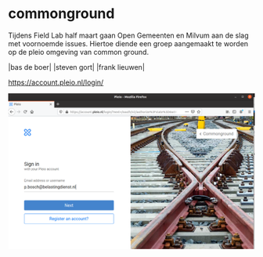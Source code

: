 # commonground
Tijdens Field Lab half maart gaan Open Gemeenten en Milvum aan de slag met voornoemde issues. Hiertoe diende een groep aangemaakt te worden op de pleio omgeving van common ground. 


|bas de boer|
|steven gort|
|frank lieuwen|

https://account.pleio.nl/login/

![commonground](https://github.com/ezahr/commonground/blob/master/pictures/Screenshot%20from%202020-03-06%2011-13-31.png)
